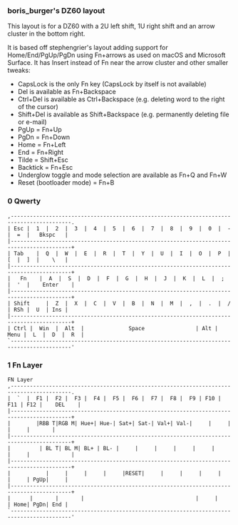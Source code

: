 ### boris_burger's DZ60 layout

This layout is for a DZ60 with a 2U left shift, 1U right shift and an arrow cluster in
the bottom right.

It is based off stephengrier's layout adding support for Home/End/PgUp/PgDn using Fn+arrows
as used on macOS and Microsoft Surface. It has Insert instead of Fn near the arrow cluster
and other smaller tweaks:
- CapsLock is the only Fn key (CapsLock by itself is not available)
- Del is available as Fn+Backspace
- Ctrl+Del is available as Ctrl+Backspace (e.g. deleting word to the right of the cursor)
- Shift+Del is available as Shift+Backspace (e.g. permanently deleting file or e-mail)
- PgUp = Fn+Up
- PgDn = Fn+Down
- Home = Fn+Left
- End = Fn+Right
- Tilde = Shift+Esc
- Backtick = Fn+Esc
- Underglow toggle and mode selection are available as Fn+Q and Fn+W
- Reset (bootloader mode) = Fn+B

### 0 Qwerty
```
,-----------------------------------------------------------------------------------------.
| Esc |  1  |  2  |  3  |  4  |  5  |  6  |  7  |  8  |  9  |  0  |  -  |  =  |   Bkspc   |
|-----------------------------------------------------------------------------------------+
| Tab    |  Q  |  W  |  E  |  R  |  T  |  Y  |  U  |  I  |  O  |  P  |  [  |  ]  |    \   |
|-----------------------------------------------------------------------------------------+
|   Fn    |  A  |  S  |  D  |  F  |  G  |  H  |  J  |  K  |  L  |  ;  |  '  |    Enter    |
|-----------------------------------------------------------------------------------------+
| Shift     |  Z  |  X  |  C  |  V  |  B  |  N  |  M  |  ,  |  .  |  /  | RSh |  U  | Ins |
|-----------------------------------------------------------------------------------------+
| Ctrl |  Win  |  Alt  |              Space                | Alt | Menu |  L  |  D  |  R  |
`-----------------------------------------------------------------------------------------'
```

### 1 Fn Layer
```
FN Layer
,-----------------------------------------------------------------------------------------.
|  `  |  F1 |  F2 |  F3 |  F4 |  F5 |  F6 |  F7 |  F8 |  F9 | F10 | F11 | F12 |    DEL    |
|-----------------------------------------------------------------------------------------+
|        |RBB T|RGB M| Hue+| Hue-| Sat+| Sat-| Val+| Val-|     |     |      |     |       |
|-----------------------------------------------------------------------------------------+
|         | BL T| BL M| BL+ | BL- |     |     |     |     |     |     |     |             |
|-----------------------------------------------------------------------------------------+
|           |     |     |     |     |RESET|     |     |     |     |     |     | PgUp|     |
|-----------------------------------------------------------------------------------------+
|      |       |       |                                   |     |      | Home| PgDn| End |
`-----------------------------------------------------------------------------------------'
```
